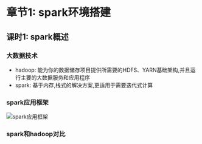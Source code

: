 # 章节1: spark环境搭建  
  
## 课时1: spark概述  
  
### 大数据技术  
- hadoop: 能为你的数据储存项目提供所需要的HDFS、YARN基础架构,并且运行主要的大数据服务和应用程序  
- spark: 基于内存,栈式的解决方案,更适用于需要迭代式计算  
  
### spark应用框架  
![spark应用框架](http://a3.qpic.cn/psb?/V13TxjFt0sc2rb/8WYMt4WSXs1s4aRIKBcvp0n1eou9Ef*7u73v0Fu6hCE!/b/dPIAAAAAAAAA&bo=BAI1AQAAAAADBxA!&rf=viewer_4)
  
### spark和hadoop对比  
  
